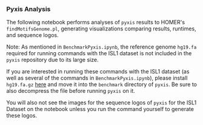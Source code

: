 ### Pyxis Analysis

The following notebook performs analyses of `pyxis` results to HOMER's `findMotifsGenome.pl`, generating visualizations comparing results, runtimes, and sequence logos.

Note: As mentioned in `BenchmarkPyxis.ipynb`, the reference genome `hg19.fa` required for running commands with the ISL1 dataset is not included in the `pyxis` repository due to its large size. 

If you are interested in running these commands with the ISL1 dataset (as well as several of the commands in `BenchmarkPyxis.ipynb`), please install `hg19.fa.gz` [here](https://hgdownload.soe.ucsc.edu/goldenPath/hg19/bigZips/) and move it into the `benchmark` directory of `pyxis`. Be sure to also decompress the file before running `pyxis` on it.

You will also not see the images for the sequence logos of `pyxis` for the ISL1 Dataset on the notebook unless you run the command yourself to generate these logos.
